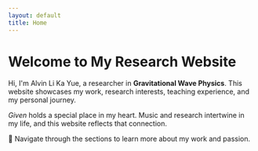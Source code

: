 ```yaml
---
layout: default
title: Home
---
```

# Welcome to My Research Website

Hi, I'm Alvin Li Ka Yue, a researcher in **Gravitational Wave Physics**. This website showcases my work, research interests, teaching experience, and my personal journey.

*Given* holds a special place in my heart. Music and research intertwine in my life, and this website reflects that connection.

📜 Navigate through the sections to learn more about my work and passion.
